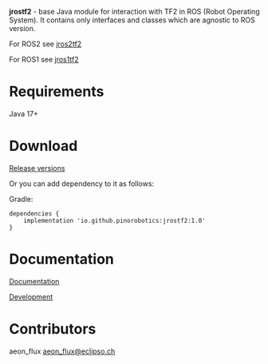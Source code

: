 **jrostf2** - base Java module for interaction with TF2 in ROS (Robot Operating System). It contains only interfaces and classes which are agnostic to ROS version.

For ROS2 see [jros2tf2](https://github.com/pinorobotics/jros2tf2)

For ROS1 see [jros1tf2](https://github.com/pinorobotics/jros1tf2)

# Requirements

Java 17+

# Download

[Release versions](https://github.com/pinorobotics/jrostf2/releases)

Or you can add dependency to it as follows:

Gradle:

```
dependencies {
    implementation 'io.github.pinorobotics:jrostf2:1.0'
}
```

# Documentation

[Documentation](http://pinoweb.freetzi.com/jrostf2)

[Development](DEVELOPMENT.md)

# Contributors

aeon_flux <aeon_flux@eclipso.ch>
